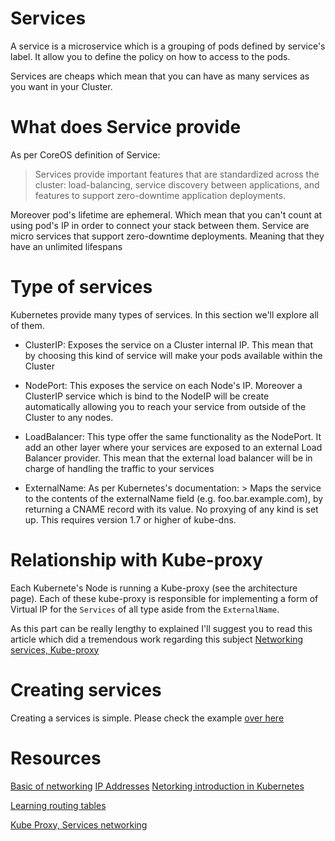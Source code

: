# Services

A service is a microservice which is a grouping of pods defined by service's label. It allow you to define the policy on how to access to the pods.

Services are cheaps which mean that you can have as many services as you want in your Cluster.

# What does Service provide

As per CoreOS definition of Service:

> Services provide important features that are standardized across the cluster: load-balancing, service discovery between applications, and features to support zero-downtime application deployments.

Moreover pod's lifetime are ephemeral. Which mean that you can't count at using pod's IP in order to connect your stack between them. Service are micro services that support zero-downtime deployments. Meaning that they have an unlimited lifespans

# Type of services

Kubernetes provide many types of services. In this section we'll explore all of them.

- ClusterIP: Exposes the service on a Cluster internal IP. This mean that by choosing this kind of service will make your pods available within the Cluster

- NodePort: This exposes the service on each Node's IP. Moreover a ClusterIP service which is bind to the NodeIP will be create automatically allowing you to reach your service from outside of the Cluster to any nodes.

- LoadBalancer: This type offer the same functionality as the NodePort. It add an other layer where your services are exposed to an external Load Balancer provider. This mean that the external load balancer will be in charge of handling the traffic to your services

- ExternalName: As per Kubernetes's documentation: > Maps the service to the contents of the externalName field (e.g. foo.bar.example.com), by returning a CNAME record with its value. No proxying of any kind is set up. This requires version 1.7 or higher of kube-dns.

# Relationship with Kube-proxy

Each Kubernete's Node is running a Kube-proxy (see the architecture page). Each of these kube-proxy is responsible for implementing a form of Virtual IP for the ```Services``` of all type aside from the ```ExternalName```.

As this part can be really lengthy to explained I'll suggest you to read this article which did a tremendous work regarding this subject [Networking services, Kube-proxy](https://medium.com/google-cloud/understanding-kubernetes-networking-services-f0cb48e4cc82)

# Creating services

Creating a services is simple. Please check the example [over here](deployment/service.md)

# Resources

[Basic of networking](https://www.digitalocean.com/community/tutorials/an-introduction-to-networking-terminology-interfaces-and-protocols)
[IP Addresses](https://www.digitalocean.com/community/tutorials/understanding-ip-addresses-subnets-and-cidr-notation-for-networking)
[Netorking introduction in Kubernetes](https://medium.com/google-cloud/understanding-kubernetes-networking-pods-7117dd28727)

[Learning routing tables](https://www.youtube.com/watch?v=g8eP4fhrx3I)

[Kube Proxy, Services networking](https://medium.com/google-cloud/understanding-kubernetes-networking-services-f0cb48e4cc82)
